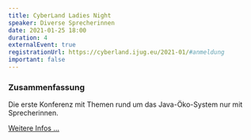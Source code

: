 ```yaml
---
title: CyberLand Ladies Night
speaker: Diverse Sprecherinnen
date: 2021-01-25 18:00
duration: 4
externalEvent: true
registrationUrl: https://cyberland.ijug.eu/2021-01/#anmeldung
important: false
---
```


### Zusammenfassung

Die erste Konferenz mit Themen rund um das Java-Öko-System nur mit Sprecherinnen. 

[Weitere Infos ...](https://cyberland.ijug.eu/2021-01/)
